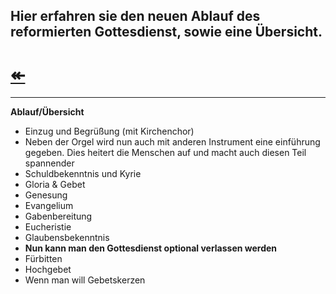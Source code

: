 ## Hier erfahren sie den neuen Ablauf des reformierten Gottesdienst, sowie eine Übersicht. 
# [↞](https://mrahmalo.github.io/gottesdienst-reform)

-------------------------------------------------------------------------------------------------------------------------------

**Ablauf/Übersicht**
- Einzug und Begrüßung (mit Kirchenchor)
- Neben der Orgel wird nun auch mit anderen Instrument eine einführung gegeben. Dies heitert die Menschen 
  auf und macht auch diesen Teil spannender
- Schuldbekenntnis und Kyrie
- Gloria & Gebet
- Genesung
- Evangelium
- Gabenbereitung
- Eucheristie
- Glaubensbekenntnis
- **Nun kann man den Gottesdienst optional verlassen werden**
- Fürbitten
- Hochgebet
- Wenn man will Gebetskerzen
